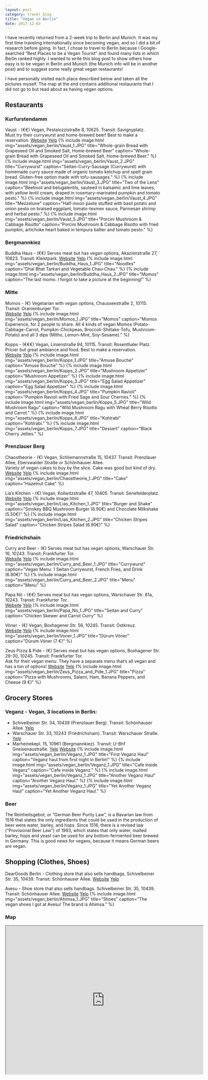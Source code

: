 ```yaml
---
layout: post
category: travel_blog
title: "Vegan in Berlin"
date: 2017-12-03
---
```


I have recently returned from a 2-week trip to Berlin and Munich.  It was my first time traveling internationally since becoming vegan, and so I did a bit of research before going.  In fact, I chose to travel to Berlin because I Google-searched “Best Places to be a Vegan Tourist” and found many lists in which Berlin ranked highly.  I wanted to write this blog post to show others how easy is to be vegan in Berlin and Munich (the Munich info will be in another post) and to suggest some really great vegan restaurants!

I have personally visited each place described below and taken all the pictures myself.  The map at the end contains additional restaurants that I did not go to but read about as having vegan options.

## Restaurants

### Kurfurstendamm

Vaust - (€€) Vegan, Pestalozzistraße 8, 10625.  Transit: Savignyplatz.  
Must try their currywurst and home-brewed beer!  Best to make a reservation.
[Website](http://vaust-berlin.de/) [Yelp](https://www.yelp.com/biz/vaust-berlin)
{% include image.html
            img="assets/vegan_berlin/Vaust_1.JPG"
            title="Whole-grain Bread with Grapeseed Oil and Smoked Salt, Home-brewed Beer"
            caption="Whole-grain Bread with Grapeseed Oil and Smoked Salt, Home-brewed Beer." %}
{% include image.html
            img="assets/vegan_berlin/Vaust_2.JPG"
            title="Currywurst"
            caption="Seitan-Curry-Sausage (Currywurst) with homemade curry sauce made of organic tomato ketchup and spelt grain bread.  Gluten-free option made with tofu-sausages." %}
{% include image.html
            img="assets/vegan_berlin/Vaust_3.JPG"
            title="Two of the Lens"
            caption="Beetroot and belugalentils, sauteed in balsamic and lime leaves, with yellow lentil cream, draped in rosemary-marinated pumpkin and tomato pesto." %}
{% include image.html
            img="assets/vegan_berlin/Vaust_4.JPG"
            title="Mezzelune"
            caption="Half-moon paste stuffed with basil potato and onion pesto on braised eggplant, tomato-texmex sauce, Parmesan shrimp and herbal pesto." %}
{% include image.html
            img="assets/vegan_berlin/Vaust_5.JPG"
            title="Porcini Mushroom & Cabbage Risotto"
            caption="Porcini Mushroom & Cabbage Risotto with fried pumpkin, artichoke heart baked in tempura batter and tomato pesto." %}
	

### Bergmannkiez
Buddha Haus - (€€) Serves meat but has vegan options, Akazienstraße 27, 10823.  Transit: Kleistpark.
[Website](http://www.buddhahaus.com/) [Yelp](https://www.yelp.com/biz/buddha-haus-berlin)
{% include image.html
            img="assets/vegan_berlin/Buddha_Haus_1.JPG"
            title="Noodles"
            caption="Dhal Bhat Tarkari and Vegetable Chau-Chau." %}
{% include image.html
            img="assets/vegan_berlin/Buddha_Haus_2.JPG"
            title="Momos"
            caption="The last momo.  I forgot to take a picture at the beginning!" %}
	
### Mitte

Momos - (€) Vegetarian with vegan options, Chausseestraße 2, 10115.  Transit: Oranienburger Tor.  
[Website](https://momos-berlin.de/) [Yelp](https://www.yelp.com/biz/momos-berlin-3)
{% include image.html
            img="assets/vegan_berlin/Momos_1.JPG"
            title="Momos"
            caption="Momos Experience, for 2 people to share.  All 4 kinds of vegan Momos (Potato-Cabbage-Carrot, Pumpkin-Chickpeas, Broccoli-Shiitake-Tofu, Mushroom-Potato) and all 3 dips (Mitho, Lemon-Mint, Soy-Sesame)." %}

Kopps - (€€€) Vegan, Linienstraße 94, 10115.  Transit: Rosenthaler Platz.  
Pricier but great ambiance and food.  Best to make a reservation.  
[Website](http://www.kopps-berlin.de/en/) [Yelp](https://www.yelp.com/biz/kopps-berlin)
{% include image.html
            img="assets/vegan_berlin/Kopps_1.JPG"
            title="Amuse Bouche"
            caption="Amuse Bouche" %}
{% include image.html
            img="assets/vegan_berlin/Kopps_2.JPG"
            title="Mushroom Appetizer"
            caption="Mushroom Appetizer" %}
{% include image.html
            img="assets/vegan_berlin/Kopps_3.JPG"
            title="Egg Salad Appetizer"
            caption="Egg Salad Appetizer" %}
{% include image.html
            img="assets/vegan_berlin/Kopps_4.JPG"
            title="Pumpkin Ravioli"
            caption="Pumpkin Ravioli with Fried Sage and Sour Cherries." %}
{% include image.html
            img="assets/vegan_berlin/Kopps_5.JPG"
            title="Wild Mushroom Ragu"
            caption="Wild Mushroom Ragu with Wheat Berry Risotto and Carrot." %}
{% include image.html
            img="assets/vegan_berlin/Kopps_6.JPG"
            title="Kohlrabi"
            caption="Kohlrabi." %}
{% include image.html
            img="assets/vegan_berlin/Kopps_7.JPG"
            title="Dessert"
            caption="Black Cherry Jellies." %}

### Prenzlauer Berg

Chaostheorie - (€) Vegan, Schliemannstraße 15, 10437.  Transit: Prenzlauer Allee, Eberswalder Straße or Schönhauser Allee.  
Variety of vegan cakes to buy by the slice.  Cake was good but kind of dry.  
[Website](http://www.chaostheorie.berlin/) [Yelp](https://www.yelp.com/biz/chaostheorie-berlin)
{% include image.html
            img="assets/vegan_berlin/Chaostheorie_1.JPG"
            title="Cake"
            caption="Hazelnut Cake" %}

Lia’s Kitchen - (€) Vegan, Kollwitzstraße 47, 10405.  Transit: Senefelderplatz.  
[Website](https://liaskitchen.de/de/home) [Yelp](https://www.yelp.com/biz/lias-kitchen-berlin-3)
{% include image.html
            img="assets/vegan_berlin/Lias_Kitchen_1.JPG"
            title="Burger and Shake"
            caption="Smokey BBQ Mushroom Burger (6.90€) and Chocolate Milkshake (5.50€)" %}
{% include image.html
            img="assets/vegan_berlin/Lias_Kitchen_2.JPG"
            title="Chicken Stripes Salad"
            caption="Chicken Stripes Salad (6.90€)" %}

### Friedrichshain

Curry and Beer - (€) Serves meat but has vegan options, Warschauer Str. 16, 10243.  Transit: Frankfurter Tor.  
[Website](http://curryundbeer.com/) [Yelp](https://www.yelp.com/biz/curry-und-beer-berlin)
{% include image.html
            img="assets/vegan_berlin/Curry_and_Beer_1.JPG"
            title="Currywurst"
            caption="Vegan Menu: 1 Seitan Currywurst, French Fries, and Drink (6.90€)" %}
{% include image.html
            img="assets/vegan_berlin/Curry_and_Beer_2.JPG"
            title="Menu"
            caption="Menu" %}

Papa Nô - (€€) Serves meat but has vegan options, Warschauer Str. 81a, 10243.  Transit: Frankfurter Tor.  
[Website](http://papa-no.de/) [Yelp](https://www.yelp.com/biz/papa-n%C3%B4-berlin-8)
{% include image.html
            img="assets/vegan_berlin/Papa_No_1.JPG"
            title="Seitan and Curry"
            caption="Chicken Skewer and Carrot Curry" %}

Vöner - (€) Vegan, Boxhagener Str. 56, 10245.  Transit: Ostkreuz.  
[Website](http://www.voener.de/)  [Yelp](https://www.yelp.com/biz/v%C3%B6ner-berlin)
{% include image.html
            img="assets/vegan_berlin/Voner_1.JPG"
            title="Dürum Vöner"
            caption="Dürum Vöner (7 €)" %}

Zeus Pizza & Pide - (€) Serves meat but has vegan options, Boxhagener Str. 29-30, 10245.  Transit: Frankfurter Tor.  
Ask for their vegan menu.  They have a separate menu that’s all vegan and has a ton of options!
[Website](https://www.zeuspizzeria.de/) [Yelp](https://www.yelp.com/biz/zeus-pizzeria-berlin) 
{% include image.html
            img="assets/vegan_berlin/Zeus_Pizza_and_Pide_1.JPG"
            title="Pizza"
            caption="Pizza with Mushrooms, Salami, Ham, Banana Peppers, and Cheese (9 €)" %}

## Grocery Stores

### Veganz - Vegan, 3 locations in Berlin:

* Schivelbeiner Str. 34, 10439 (Prenzlauer Berg).  Transit: Schönhauser Allee. [Yelp](https://www.yelp.com/biz/veganz-berlin)
* Warschauer Str. 33, 10243 (Friedrichshain).  Transit: Warschauer Straße. [Yelp](https://www.yelp.com/biz/veganz-berlin-2)
* Marheinekepl. 15, 10961 (Bergmannkiez).  Transit: U-Bhf Gneisenaustraße. [Yelp](https://www.yelp.com/biz/veganz-berlin-5)
[Website](https://veganz.de/en/)
{% include image.html
            img="assets/vegan_berlin/Veganz_1.JPG"
            title="First Veganz Haul"
            caption="Veganz haul from first night in Berlin!" %}
{% include image.html
            img="assets/vegan_berlin/Veganz_1.JPG"
            title="Cafe inside Veganz"
            caption="Cafe inside Veganz." %}
{% include image.html
            img="assets/vegan_berlin/Veganz_1.JPG"
            title="Another Veganz Haul"
            caption="Another Veganz Haul." %}
{% include image.html
            img="assets/vegan_berlin/Veganz_1.JPG"
            title="Yet Another Veganz Haul"
            caption="Yet Another Veganz Haul." %}

### Beer
The Reinheitsgebot, or “German Beer Purity Law”, is a Bavarian law from 1516 that states the only ingredients that could be used in the production of beer were water, barley, and hops.  Since 1516, there is a revised law (“Provisional Beer Law”) of 1993, which states that only water, malted barley, hops and yeast can be used for any bottom-fermented beer brewed in Germany.  This is good news for vegans, because it means German beers are vegan.

## Shopping (Clothes, Shoes)

DearGoods Berlin - Clothing store that also sells handbags, Schivelbeiner Str. 35, 10439.  Transit: Schönhauser Allee. 
[Website](https://www.deargoods.com/) [Yelp](https://www.yelp.com/biz/deargoods-berlin)

Avesu - Shoe store that also sells handbags.  Schivelbeiner Str. 35, 10439.  Transit: Schönhauser Allee. 
[Website](https://www.avesu.de/) [Yelp](https://www.yelp.com/biz/avesu-vegane-schuhe-berlin)
{% include image.html
            img="assets/vegan_berlin/Ahimsa_1.JPG"
            title="Shoes"
            caption="The vegan shoes I got at Avesu!  The brand is Ahimsa." %}

### Map
<iframe src="https://www.google.com/maps/d/embed?mid=175lQV_PnwxQ61SE6uDgvCf1DiUv2FJon" width="640" height="480"></iframe>
